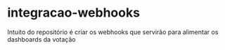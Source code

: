 # integracao-webhooks
Intuito do repositório é criar os webhooks que servirão para alimentar os dashboards da votação
